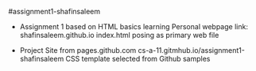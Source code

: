 #assignment1-shafinsaleem
- Assignment 1 based on HTML basics learning
	Personal webpage link: shafinsaleem.github.io
	index.html posing as primary web file 

- Project Site from pages.github.com
	cs-a-11.gitmhub.io/assignment1-shafinsaleem
	CSS template selected from Github samples